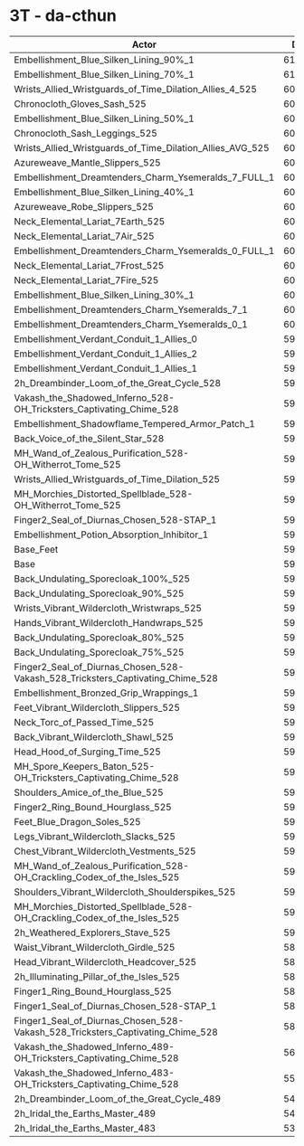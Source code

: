 # 3T - da-cthun
| Actor | DPS | Increase |
|---|:---:|:---:|
|Embellishment_Blue_Silken_Lining_90%_1|616347|3.65%|
|Embellishment_Blue_Silken_Lining_70%_1|611781|2.88%|
|Wrists_Allied_Wristguards_of_Time_Dilation_Allies_4_525|608754|2.38%|
|Chronocloth_Gloves_Sash_525|607873|2.23%|
|Embellishment_Blue_Silken_Lining_50%_1|607211|2.12%|
|Chronocloth_Sash_Leggings_525|606619|2.02%|
|Wrists_Allied_Wristguards_of_Time_Dilation_Allies_AVG_525|605992|1.91%|
|Azureweave_Mantle_Slippers_525|604520|1.66%|
|Embellishment_Dreamtenders_Charm_Ysemeralds_7_FULL_1|604446|1.65%|
|Embellishment_Blue_Silken_Lining_40%_1|604240|1.62%|
|Azureweave_Robe_Slippers_525|604232|1.62%|
|Neck_Elemental_Lariat_7Earth_525|603912|1.56%|
|Neck_Elemental_Lariat_7Air_525|603718|1.53%|
|Embellishment_Dreamtenders_Charm_Ysemeralds_0_FULL_1|603476|1.49%|
|Neck_Elemental_Lariat_7Frost_525|603403|1.48%|
|Neck_Elemental_Lariat_7Fire_525|603204|1.44%|
|Embellishment_Blue_Silken_Lining_30%_1|602170|1.27%|
|Embellishment_Dreamtenders_Charm_Ysemeralds_7_1|601547|1.16%|
|Embellishment_Dreamtenders_Charm_Ysemeralds_0_1|600558|1.00%|
|Embellishment_Verdant_Conduit_1_Allies_0|599116|0.75%|
|Embellishment_Verdant_Conduit_1_Allies_2|599067|0.75%|
|Embellishment_Verdant_Conduit_1_Allies_1|599022|0.74%|
|2h_Dreambinder_Loom_of_the_Great_Cycle_528|598784|0.70%|
|Vakash_the_Shadowed_Inferno_528-OH_Tricksters_Captivating_Chime_528|598456|0.64%|
|Embellishment_Shadowflame_Tempered_Armor_Patch_1|598295|0.62%|
|Back_Voice_of_the_Silent_Star_528|598176|0.60%|
|MH_Wand_of_Zealous_Purification_528-OH_Witherrot_Tome_525|597021|0.40%|
|Wrists_Allied_Wristguards_of_Time_Dilation_525|596186|0.26%|
|MH_Morchies_Distorted_Spellblade_528-OH_Witherrot_Tome_525|595904|0.21%|
|Finger2_Seal_of_Diurnas_Chosen_528-STAP_1|595682|0.18%|
|Embellishment_Potion_Absorption_Inhibitor_1|595316|0.12%|
|Base_Feet|594734|0.02%|
|Base|594628|0.00%|
|Back_Undulating_Sporecloak_100%_525|594389|-0.04%|
|Back_Undulating_Sporecloak_90%_525|594358|-0.05%|
|Wrists_Vibrant_Wildercloth_Wristwraps_525|594280|-0.06%|
|Hands_Vibrant_Wildercloth_Handwraps_525|594149|-0.08%|
|Back_Undulating_Sporecloak_80%_525|594089|-0.09%|
|Back_Undulating_Sporecloak_75%_525|594028|-0.10%|
|Finger2_Seal_of_Diurnas_Chosen_528-Vakash_528_Tricksters_Captivating_Chime_528|593954|-0.11%|
|Embellishment_Bronzed_Grip_Wrappings_1|593935|-0.12%|
|Feet_Vibrant_Wildercloth_Slippers_525|593928|-0.12%|
|Neck_Torc_of_Passed_Time_525|593414|-0.20%|
|Back_Vibrant_Wildercloth_Shawl_525|593285|-0.23%|
|Head_Hood_of_Surging_Time_525|592614|-0.34%|
|MH_Spore_Keepers_Baton_525-OH_Tricksters_Captivating_Chime_528|592526|-0.35%|
|Shoulders_Amice_of_the_Blue_525|592366|-0.38%|
|Finger2_Ring_Bound_Hourglass_525|592288|-0.39%|
|Feet_Blue_Dragon_Soles_525|592244|-0.40%|
|Legs_Vibrant_Wildercloth_Slacks_525|591981|-0.45%|
|Chest_Vibrant_Wildercloth_Vestments_525|591836|-0.47%|
|MH_Wand_of_Zealous_Purification_528-OH_Crackling_Codex_of_the_Isles_525|591738|-0.49%|
|Shoulders_Vibrant_Wildercloth_Shoulderspikes_525|591716|-0.49%|
|MH_Morchies_Distorted_Spellblade_528-OH_Crackling_Codex_of_the_Isles_525|591088|-0.60%|
|2h_Weathered_Explorers_Stave_525|590470|-0.70%|
|Waist_Vibrant_Wildercloth_Girdle_525|589518|-0.86%|
|Head_Vibrant_Wildercloth_Headcover_525|589194|-0.91%|
|2h_Illuminating_Pillar_of_the_Isles_525|587670|-1.17%|
|Finger1_Ring_Bound_Hourglass_525|587384|-1.22%|
|Finger1_Seal_of_Diurnas_Chosen_528-STAP_1|585512|-1.53%|
|Finger1_Seal_of_Diurnas_Chosen_528-Vakash_528_Tricksters_Captivating_Chime_528|581278|-2.24%|
|Vakash_the_Shadowed_Inferno_489-OH_Tricksters_Captivating_Chime_528|560112|-5.80%|
|Vakash_the_Shadowed_Inferno_483-OH_Tricksters_Captivating_Chime_528|555275|-6.62%|
|2h_Dreambinder_Loom_of_the_Great_Cycle_489|541576|-8.92%|
|2h_Iridal_the_Earths_Master_489|540952|-9.03%|
|2h_Iridal_the_Earths_Master_483|533652|-10.25%|
